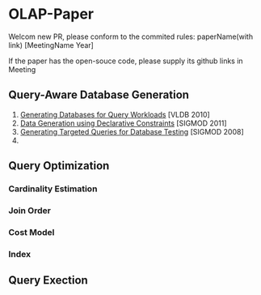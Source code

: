 # OLAP-Paper
Welcom new PR, please conform to the commited rules:  paperName(with link) [MeetingName Year]

If the paper has the open-souce code, please supply its github links in Meeting


## Query-Aware Database Generation
1. [Generating Databases for Query Workloads](https://dl.acm.org/doi/pdf/10.14778/1920841.1920950) [VLDB 2010]
2. [Data Generation using Declarative Constraints](https://dl.acm.org/doi/pdf/10.1145/1989323.1989395) [SIGMOD 2011]
3. [Generating Targeted Queries for Database Testing](https://dl.acm.org/doi/pdf/10.1145/1376616.1376668) [SIGMOD 2008]
4. 
## Query Optimization
### Cardinality Estimation

### Join Order

### Cost Model


### Index

## Query Exection
